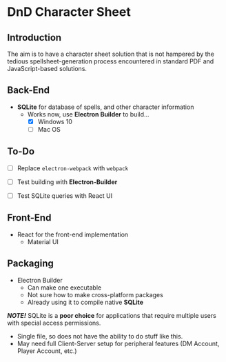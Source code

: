 # DnD Character Sheet

## Introduction

The aim is to have a character sheet solution that is not hampered by the tedious spellsheet-generation process encountered in standard PDF and JavaScript-based solutions.

## Back-End

- **SQLite** for database of spells, and other character information
  - Works now, use **Electron Builder** to build...
    - [x] Windows 10
    - [ ] Mac OS

## To-Do 

- [ ] Replace `electron-webpack` with `webpack`

- [ ] Test building with **Electron-Builder**

- [ ] Test SQLite queries with React UI


## Front-End

- React for the front-end implementation
  - Material UI

## Packaging

- Electron Builder
  - Can make one executable
  - Not sure how to make cross-platform packages
  - Already using it to compile native **SQLite**

***NOTE!*** SQLite is a **poor choice** for applications that require multiple users with special access permissions.

- Single file, so does not have the ability to do stuff like this. 
- May need full Client-Server setup for peripheral features (DM Account, Player Account, etc.)

